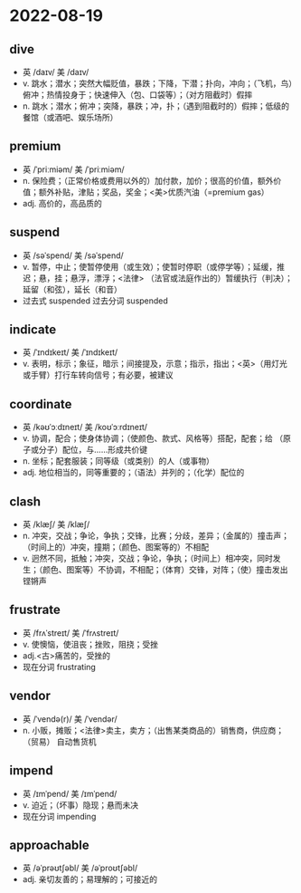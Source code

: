 # 2022-08-19

## dive
- 英 /daɪv/ 美 /daɪv/
- v. 跳水；潜水；突然大幅贬值，暴跌；下降，下潜；扑向，冲向；（飞机，鸟）俯冲；热情投身于；快速伸入（包、口袋等）；（对方阻截时）假摔
- n. 跳水；潜水；俯冲；突降，暴跌；冲，扑；（遇到阻截时的）假摔；低级的餐馆（或酒吧、娱乐场所）

## premium
- 英 /ˈpriːmiəm/ 美 /ˈpriːmiəm/
- n. 保险费；（正常价格或费用以外的）加付款，加价；很高的价值，额外价值；额外补贴，津贴；奖品，奖金；<美>优质汽油（=premium gas）
- adj. 高价的，高品质的

## suspend
- 英 /səˈspend/ 美 /səˈspend/
- v. 暂停，中止；使暂停使用（或生效）；使暂时停职（或停学等）；延缓，推迟；悬，挂；悬浮，漂浮；<法律> （法官或法庭作出的）暂缓执行（判决）；延留（和弦），延长（和音）
- 过去式 suspended 过去分词 suspended

## indicate
- 英 /ˈɪndɪkeɪt/ 美 /ˈɪndɪkeɪt/
- v. 表明，标示；象征，暗示；间接提及，示意；指示，指出；<英>（用灯光或手臂）打行车转向信号；有必要，被建议

## coordinate
- 英 /kəʊˈɔːdɪneɪt/ 美 /koʊˈɔːrdɪneɪt/
- v. 协调，配合；使身体协调；（使颜色、款式、风格等）搭配，配套；给 （原子或分子）配位，与……形成共价键
- n. 坐标；配套服装；同等级（或类别）的人（或事物）
- adj. 地位相当的，同等重要的；（语法）并列的；（化学）配位的

## clash
- 英 /klæʃ/ 美 /klæʃ/
- n. 冲突，交战；争论，争执；交锋，比赛；分歧，差异；（金属的）撞击声；（时间上的）冲突，撞期；（颜色、图案等的）不相配
- v. 迥然不同，抵触；冲突，交战；争论，争执；（时间上）相冲突，同时发生；（颜色、图案等）不协调，不相配；（体育）交锋，对阵；（使）撞击发出铿锵声

## frustrate
- 英 /frʌˈstreɪt/ 美 /ˈfrʌstreɪt/
- v. 使懊恼，使沮丧；挫败，阻挠；受挫
- adj.<古>痛苦的，受挫的
- 现在分词 frustrating

## vendor
- 英 /ˈvendə(r)/ 美 /ˈvendər/
- n. 小贩，摊贩；<法律>卖主，卖方；（出售某类商品的）销售商，供应商；（贸易） 自动售货机

## impend
- 英 /ɪmˈpend/ 美 /ɪmˈpend/
- v. 迫近；（坏事）隐现；悬而未决
- 现在分词 impending

## approachable
- 英 /əˈprəʊtʃəbl/ 美 /əˈproʊtʃəbl/
- adj. 亲切友善的；易理解的；可接近的
